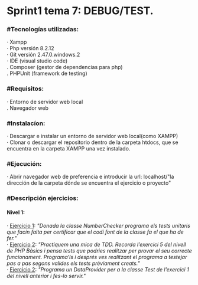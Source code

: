 **<h1>Sprint1 tema 7: DEBUG/TEST.</h1>**

**<h3>#Tecnologías utilizadas:</h3>**
    · Xampp<br>
    · Php versión 8.2.12<br>
    · Git versión 2.47.0.windows.2<br>
    · IDE (visual studio code)<br>
    . Composer (gestor de dependencias para php)<br>
    . PHPUnit (framework de testing)

**<h3>#Requisitos:</h3>**
    · Entorno de servidor web local<br>
    . Navegador web

**<h3>#Instalacíon:</h3>**
    · Descargar e instalar un entorno de servidor web local(como XAMPP)<br>
    · Clonar o descargar el repositorio dentro de la carpeta htdocs, que se encuentra en la carpeta XAMPP una vez instalado.

**<h3>#Ejecución:</h3>**
    · Abrir navegador web de preferencia e introducir la url: localhost/"la dirección de la carpeta dónde se encuentra el ejercicio o proyecto"

**<h3>#Descripción ejercicios:</h3>**
    <h4>Nivel 1:</h4>
    · <a href="1.7.1_debug_test_nivell1">Ejercicio 1</a>: *"Donada la classe NumberChecker programa els tests unitaris que facin falta per certificar que el codi font de la classe fa el que ha de fer."*<br>
    · <a href="1.7.2_debug_test_nivell1">Ejercicio 2</a>: *"Practiquem una mica de TDD. Recorda l’exercici 5 del nivell de PHP Bàsics i pensa tests que podries realitzar per provar el seu correcte funcionament. Programa’ls i després ves realitzant el programa a testejar pas a pas segons valides els tests prèviament creats."*<br>
    · <a href="1.7.2_debug_test_nivell2">Ejercicio 2</a>: *"Programa un DataProvider per a la classe Test de l’exercici 1 del nivell anterior i fes-lo servir."*<br>
   
    
    